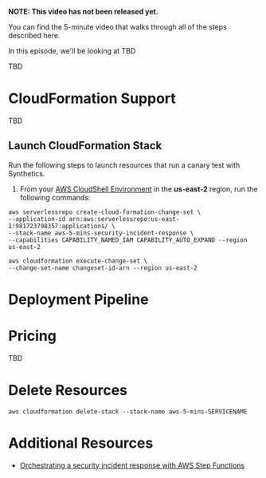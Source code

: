 **NOTE: This video has not been released yet.**

You can find the 5-minute video that walks through all of the steps described here. 

In this episode, we'll be looking at TBD

TBD


# CloudFormation Support
TBD


## Launch CloudFormation Stack

Run the following steps to launch resources that run a canary test with Synthetics.

1. From your [AWS CloudShell Environment](https://us-east-2.console.aws.amazon.com/cloudshell/home?region=us-east-2#) in the **us-east-2** region, run the following commands: 

```
aws serverlessrepo create-cloud-formation-change-set \
--application-id arn:aws:serverlessrepo:us-east-1:981723798357:applications/ \
--stack-name aws-5-mins-security-incident-response \
--capabilities CAPABILITY_NAMED_IAM CAPABILITY_AUTO_EXPAND --region us-east-2

aws cloudformation execute-change-set \
--change-set-name changeset-id-arn --region us-east-2
```


# Deployment Pipeline

# Pricing
TBD

# Delete Resources

```
aws cloudformation delete-stack --stack-name aws-5-mins-SERVICENAME
```

# Additional Resources

* [Orchestrating a security incident response with AWS Step Functions](https://aws.amazon.com/blogs/compute/orchestrating-a-security-incident-response-with-aws-step-functions/)